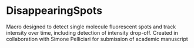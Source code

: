 # DisappearingSpots
Macro designed to detect single molecule fluorescent spots and track intensity over time, including detection of intensity drop-off. Created in collaboration with Simone Pelliciari for submission of academic manuscript
